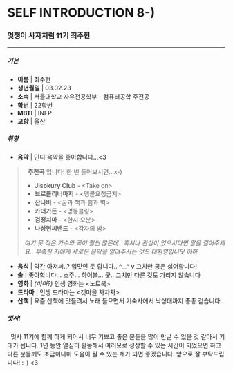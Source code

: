 # SELF INTRODUCTION 8-)
### 멋쟁이 사자처럼 11기 최주현
---
##### 기본
* __이름__  | 최주현
* __생년월일__ | 03.02.23
* __소속__ | 서울대학교 자유전공학부 - 컴퓨터공학 주전공
* __학번__  | 22학번
* __MBTI__ | INFP 
* __고향__ | 울산

##### 취향
* __음악__ | 인디 음악을 좋아합니다...<3
  
 > &nbsp;
 > __추천곡__ 입니다! 한 번 들어보시면...x-)
 > - __Jisokury Club__ - \<Take on>
 > - __브로콜리너마저__ - \<앵콜요청금지>
 > - __잔나비__ - \<꿈과 책과 힘과 벽>
 > - __카더가든__ - \<명동콜링>
 > - __검정치마__ - \<한시 오분>
 > - __나상현씨밴드__ - \<각자의 밤>
 >
 > _여기 못 적은 가수와 곡이 훨씬 많은데.. 혹시나 관심이 있으시다면 말을 걸어주세요.. 부족한 저에게 새로운 음악을 알려주시는 것도 대환영입니닷 하하_
 > &nbsp;

* __음식__ | 약간 아저씨..? 입맛인 듯 합니다.. \^__^ v 그치만 콩은 싫어합니다! 
* __술__ | 좋아합니다... 소주... 하이볼... 굿.. 그치만 다른 것도 가리지 않습니다
* __영화__ | _(아마?)_ 인생 영화는 \<노트북>
* __드라마__ | 인생 드라마는 \<갯마을 차차차>
* __산책__ | 요즘 산책에 맛들려서 노래 들으면서 기숙사에서 낙성대까지 종종 걷습니다..

##### 멋사!
&nbsp; 멋사 11기에 함께 하게 되어서 너무 기쁘고 좋은 분들을 많이 만날 수 있을 것 같아서 기대가 됩니다. 1년 동안 열심히 활동해서 여러모로 성장할 수 있는 시간이 되었으면 하고 다른 분들께도 조금이나마 도움이 될 수 있는 제가 되면 좋겠습니다. 앞으로 잘 부탁드립니다! :-) <3